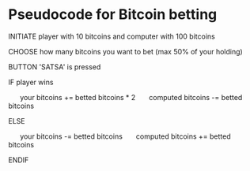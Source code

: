 # Pseudocode for Bitcoin betting

INITIATE player with 10 bitcoins and computer with 100 bitcoins

CHOOSE how many bitcoins you want to bet (max 50% of your holding)

BUTTON 'SATSA' is pressed

IF player wins

&nbsp;&nbsp;&nbsp;&nbsp;&nbsp;&nbsp;your bitcoins += betted bitcoins * 2
&nbsp;&nbsp;&nbsp;&nbsp;&nbsp;&nbsp;computed bitcoins -= betted bitcoins

ELSE

&nbsp;&nbsp;&nbsp;&nbsp;&nbsp;&nbsp;your bitcoins -= betted bitcoins
&nbsp;&nbsp;&nbsp;&nbsp;&nbsp;&nbsp;computed bitcoins += betted bitcoins

ENDIF
